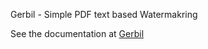Gerbil - Simple PDF text based Watermakring

See the documentation at [Gerbil](http://gerbil.readthedocs.org/en/latest/ "Gerbil")